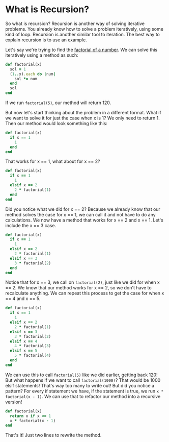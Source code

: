 # What is Recursion?

So what is recursion? Recursion is another way of solving iterative problems. You already know how to solve a problem iteratively, using some kind of loop. Recursion is another similar tool to iteration. The best way to explain recursion is to use an example.

Let's say we're trying to find the [factorial of a number](http://en.wikipedia.org/wiki/Factorial). We can solve this iteratively using a method as such:

```ruby
def factorial(x)
  sol = 1
  (1..x).each do |num|
    sol *= num
  end
  sol
end
```

If we run `factorial(5)`, our method will return 120.

But now let's start thinking about the problem in a different format. What if we want to solve it for just the case when x is 1? We only need to return 1. Then our method would look something like this:

```ruby
def factorial(x)
  if x == 1
    1
  end
end
```

That works for x == 1, what about for x == 2?

```ruby
def factorial(x)
  if x == 1
    1
  elsif x == 2
    2 * factorial(1)
  end
end
```

Did you notice what we did for x == 2? Because we already know that our method solves the case for x == 1, we can call it and not have to do any calculations. We now have a method that works for x == 2 and x == 1. Let's include the x == 3 case.

```ruby
def factorial(x)
  if x == 1
    1
  elsif x == 2
    2 * factorial(1)
  elsif x == 3
    3 * factorial(2)
  end
end
```

Notice that for x == 3, we call on `factorial(2)`, just like we did for when x == 2. We know that our method works for x == 2, so we don't have to recalculate anything. We can repeat this process to get the case for when x == 4 and x == 5.

```ruby
def factorial(x)
  if x == 1
    1
  elsif x == 2
    2 * factorial(1)
  elsif x == 3
    3 * factorial(2)
  elsif x == 4
    4 * factorial(3)
  elsif x == 5
    5 * factorial(4)
  end
end
```

We can use this to call `factorial(5)` like we did earlier, getting back 120! But what happens if we want to call `factorial(1000)`? That would be 1000 elsif statements! That's way too many to write out! But did you notice a pattern? For every if statement we have, if the statement is true, we run `x * factorial(x - 1)`. We can use that to refactor our method into a recursive version!

```ruby
def factorial(x)
  return x if x <= 1
  x * factorial(x - 1)
end
```

That's it! Just two lines to rewrite the method.
